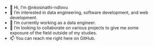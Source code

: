 - 👋 Hi, I’m @nkosinathi-ndlovu
- 👀 I’m interested in data engineering, software development, and web development.
- 🌱 I’m currently working as a data engineer.
- 💞️ I’m looking to collaborate on various projects to give me some exposure of the field outside of my studies.
- 📫 You can reach me right here on GitHub.

<!---
nkosinathi-ndlovu/nkosinathi-ndlovu is a ✨ special ✨ repository because its `README.md` (this file) appears on your GitHub profile.
You can click the Preview link to take a look at your changes.
--->
